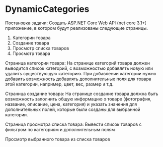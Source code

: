 # DynamicCategories

Постановка задачи:
Создать ASP.NET Core Web API (net core 3.1+) приложение, в котором будут реализованы следующие страницы.

1. Категории товара
2. Создание товара
3. Просмотр списка товаров
4. Просмотр товара

Страница категории товара:
На странице категорий товара должен выводится список категорий, с возможностью добавлять новую или удалить существующую категорию.
При добавлении категории нужно добавить возможность добавлять дополнительные поля для товара этой категории, например, цвет, вес, размер и т.д. 

Страница создание товара:
На странице создание товара должна быть возможность заполнить общую информацию о товаре (фотография, название, описание, цена, категория) и указать значения для дополнительных полей, которые были созданы для выбранной категории.

Страница просмотра списка товара:
Вывести список товаров с фильтром по категориям и дополнительным полям

Просмотр выбранного товара из списка товаров
